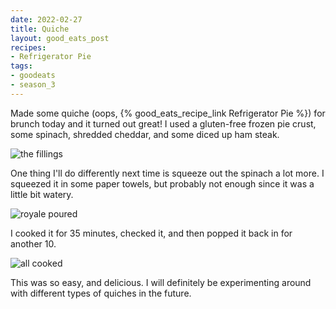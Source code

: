 ```yaml
---
date: 2022-02-27
title: Quiche
layout: good_eats_post
recipes:
- Refrigerator Pie
tags:
- goodeats
- season_3
---
```


Made some quiche (oops, {% good_eats_recipe_link Refrigerator Pie %}) for brunch
today and it turned out great! I used a gluten-free frozen pie crust, some spinach,
shredded cheddar, and some diced up ham steak.

![the fillings](https://lh3.googleusercontent.com/pw/AM-JKLUlWe1Efp-tMMYQnDbmj-5mqRuXh2j2DpK03cpvBFGmXiGC6yrsKK6vnf9LyQBVbMiWPBJ4lefJJ7Nwn4UJpqNMcC6vs_j7VMPCKdE5viMDtly9ryf0XEDTc8gGalrsVQUD50YaO5QMvFoppULTBo2B=w600)

One thing I'll do differently next time is squeeze out the spinach a lot more. I
squeezed it in some paper towels, but probably not enough since it was a little
bit watery.

![royale poured](https://lh3.googleusercontent.com/pw/AM-JKLU08qNdnDVzvqlEKDKg64cWmqYaC5RMQMsFGu4DXEXScSV888EJUbJTC9Wi7b0lr9mdF4BIMNGPl5VnvOSEN86Vf5vrxjRcpEYtagrCyIZjmlaAso1uNN6r2u4T7BQILoaG9pRY6RYPlmfBum5a7FSz=w600)

I cooked it for 35 minutes, checked it, and then popped it back in for another 10.

![all cooked](https://lh3.googleusercontent.com/pw/AM-JKLXvzeeoTgSKEXSg0LTF_xS-AE7fY-h3xHT7b3SQLt5HQNuwE_KZxyVuIfeX9kK2-nXpwvWUQuockQnHX2z31TBCiqR2iTRCNDWHl4C9x22O4fDiLnYr49j4-ucYQXbr5HQOoJ_5ltO8wsrTLVTW6aiY=w600)

This was so easy, and delicious. I will definitely be experimenting around with
different types of quiches in the future.

